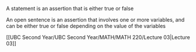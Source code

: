 A statement is an assertion that is either true or false

An open sentence is an assertion that involves one or more variables, and can be either true or false depending on the value of the variables

[[UBC Second Year/UBC Second Year/MATH/MATH 220/Lecture 03|Lecture 03]]
